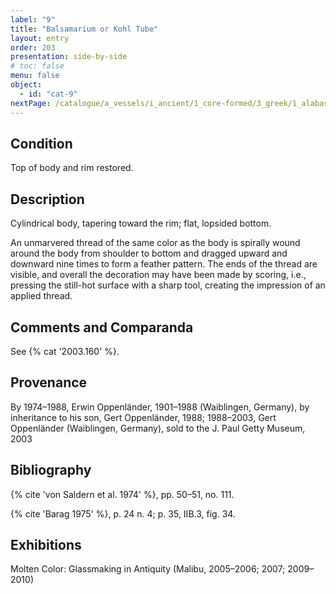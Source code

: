 ```yaml
---
label: "9"
title: "Balsamarium or Kohl Tube"
layout: entry
order: 203
presentation: side-by-side
# toc: false
menu: false
object:
  - id: "cat-9"
nextPage: /catalogue/a_vessels/i_ancient/1_core-formed/3_greek/1_alabastron/
---
```


## Condition

Top of body and rim restored.

## Description

Cylindrical body, tapering toward the rim; flat, lopsided bottom.

An unmarvered thread of the same color as the body is spirally wound around the body from shoulder to bottom and dragged upward and downward nine times to form a feather pattern. The ends of the thread are visible, and overall the decoration may have been made by scoring, i.e., pressing the still-hot surface with a sharp tool, creating the impression of an applied thread.

## Comments and Comparanda

See {% cat '2003.160' %}.

## Provenance

By 1974–1988, Erwin Oppenländer, 1901–1988 (Waiblingen, Germany), by inheritance to his son, Gert Oppenländer, 1988; 1988–2003, Gert Oppenländer (Waiblingen, Germany), sold to the J. Paul Getty Museum, 2003

## Bibliography

{% cite 'von Saldern et al. 1974' %}, pp. 50–51, no. 111.

{% cite 'Barag 1975' %}, p. 24 n. 4; p. 35, IIB.3, fig. 34.

## Exhibitions

Molten Color: Glassmaking in Antiquity (Malibu, 2005–2006; 2007; 2009–2010)